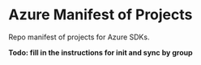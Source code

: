 # Azure Manifest of Projects
Repo manifest of projects for Azure SDKs.

**Todo: fill in the instructions for init and sync by group**
